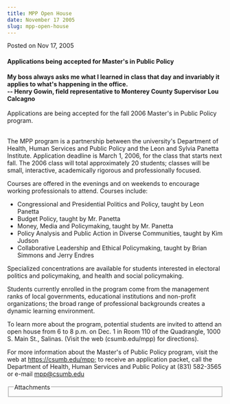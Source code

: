```yaml
---
title: MPP Open House
date: November 17 2005
slug: mpp-open-house
---
```


  



<span class="date">Posted on Nov 17, 2005    </span>
<h4>Applications being accepted for Master&apos;s in Public Policy</h4>
<p><strong>My boss always asks me what I learned in class that day
and invariably it applies to what&apos;s happening in the
office.<br/></strong><strong>-- Henry Gowin, field representative
to Monterey County Supervisor Lou Calcagno</strong><br>
<br>
Applications are being accepted for the fall 2006 Master&apos;s in
Public Policy program.</br></br></p>
<p>The MPP program is a partnership between the university&apos;s
Department of Health, Human Services and Public Policy and the Leon
and Sylvia Panetta Institute. Application deadline is March 1,
2006, for the class that starts next fall. The 2006 class will
total approximately 20 students; classes will be small,
interactive, academically rigorous and professionally focused.</p>
<p>Courses are offered in the evenings and on weekends to encourage
working professionals to attend. Courses include:</p>
<ul>
<li>Congressional and Presidential Politics and Policy, taught by
Leon Panetta</li>
<li>Budget Policy, taught by Mr. Panetta</li>
<li>Money, Media and Policymaking, taught by Mr. Panetta</li>
<li>Policy Analysis and Public Action in Diverse Communities,
taught by Kim Judson</li>
<li>Collaborative Leadership and Ethical Policymaking, taught by
Brian Simmons and Jerry Endres</li>
</ul>
<p>Specialized concentrations are available for students interested
in electoral politics and policymaking, and health and social
policymaking.</p>
<p>Students currently enrolled in the program come from the
management ranks of local governments, educational institutions and
non-profit organizations; the broad range of professional
backgrounds creates a dynamic learning environment.</p>
<p>To learn more about the program, potential students are invited
to attend an open house from 6 to 8 p.m. on Dec. 1 in Room 110 of
the Quadrangle, 1000 S. Main St., Salinas. (Visit the web
(csumb.edu/mpp) for directions).</p>
<p>For more information about the Master&apos;s of Public Policy
program, visit the web at <a href="https://csumb.edu/mpp;" title="https://csumb.edu/mpp;">https://csumb.edu/mpp;</a> to receive an
application packet, call the Department of Health, Human Services
and Public Policy at (831) 582-3565 or e-mail <a href="mailto:mpp@csumb.edu">mpp@csumb.edu</a></p>
<fieldset class="fieldgroup group-attachments">
<legend>Attachments</legend>
<div class="field field-type-emvideo field-field-attach-video">
<div class="field-items">
<div class="field-item odd">
<div class="emvideo emvideo-video emvideo-"/>
</div>
</div>
</div>
</fieldset>





```
